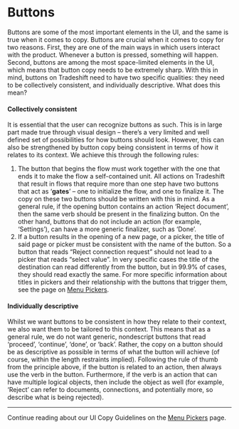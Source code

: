 # Buttons

Buttons are some of the most important elements in the UI, and the same is true when it comes to copy. Buttons are crucial when it comes to copy for two reasons. First, they are one of the main ways in which users interact with the product. Whenever a button is pressed, something will happen. Second, buttons are among the most space-limited elements in the UI, which means that button copy needs to be extremely sharp. With this in mind, buttons on Tradeshift need to have two specific qualities: they need to be collectively consistent, and individually descriptive. What does this mean?

#### Collectively consistent

It is essential that the user can recognize buttons as such. This is in large part made true through visual design – there’s a very limited and well defined set of possibilities for how buttons should look. However, this can also be strengthened by button copy being consistent in terms of how it relates to its context. We achieve this through the following rules:

1. The button that begins the flow must work together with the one that ends it to make the flow a self-contained unit. All actions on Tradeshift that result in flows that require more than one step have two buttons that act as ‘**gates**’ – one to initialize the flow, and one to finalize it. The copy on these two buttons should be written with this in mind. As a general rule, if the opening button contains an action ‘Reject document’, then the same verb should be present in the finalizing button. On the other hand, buttons that do not include an action (for example, ‘Settings’), can have a more generic finalizer, such as ‘Done’.
2. If a button results in the opening of a new page, or a picker, the title of said page or picker must be consistent with the name of the button. So a button that reads “Reject connection request” should not lead to a picker that reads “select value”. In very specific cases the title of the destination can read differently from the button, but in 99.9% of cases, they should read exactly the same. For more specific information about titles in pickers and their relationship with the buttons that trigger them, see the page on [Menu Pickers](http://tradeshift.github.io/docs/#design/copy/pickers.html).

#### Individually descriptive

Whilst we want buttons to be consistent in how they relate to their context, we also want them to be tailored to this context. This means that as a general rule, we do not want generic, nondescript buttons that read ‘proceed’, ‘continue’, ‘done’, or ‘back’. Rather, the copy on a button should be as descriptive as possible in terms of what the button will achieve (of course, within the length restraints implied). Following the rule of thumb from the principle above, if the button is related to an action, then always use the verb in the button. Furthermore, if the verb is an action that can have multiple logical objects, then include the object as well (for example, ‘Reject’ can refer to documents, connections, and potentially more, so describe what is being rejected).


------------------------------------------------------------------------
Continue reading about our UI Copy Guidelines on the [Menu Pickers](//tradeshift.github.io/docs/#design/copy/pickers.html) page.
